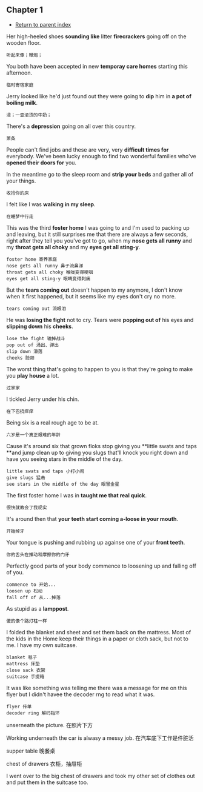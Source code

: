 ## Chapter 1

- [Return to parent index](./index.md)

Her high-heeled shoes **sounding like** litter **firecrackers** going off on the wooden floor.

    听起来像；鞭炮；

You both have been accepted in new **temporay care homes** starting this afternoon.

    临时寄宿家庭

Jerry looked like he'd just found out they were going to **dip** him in **a pot of boiling milk**.

    浸；一壶滚烫的牛奶；

There's a **depression** going on all over this country.

    萧条

People can't find jobs and these are very, very **difficult times for** everybody. We've been lucky enough to find two wonderful families who've **opened their doors for** you.

In the meantime go to the sleep room and **strip your beds** and gather all of your things.

    收拾你的床

I felt like I was **walking in my sleep**.

    在睡梦中行走

This was the third **foster home** I was going to and I'm used to packing up and leaving, but it still surprises me that there are always a few seconds, right after they tell you you've got to go, when my **nose gets all runny** and my **throat gets all choky** and my **eyes get all sting-y**.

    foster home 寄养家庭
    nose gets all runny 鼻子流鼻涕
    throat gets all choky 喉咙变得哽咽
    eyes get all sting-y 眼睛变得刺痛

But the **tears coming out** doesn't happen to my anymore, I don't know when it first happened, but it seems like my eyes don't cry no more.

    tears coming out 流眼泪

He was **losing the fight** not to cry. Tears were **popping out of** his eyes and **slipping down** his **cheeks**.

    lose the fight 输掉战斗
    pop out of 涌出、弹出
    slip down 滑落
    cheeks 脸颊

The worst thing that's going to happen to you is that they're going to make you **play house** a lot.

    过家家

I tickled Jerry under his chin.

    在下巴挠痒痒

Being six is a real rough age to be at.

    六岁是一个真正艰难的年龄

Cause it's around six that grown floks stop giving you **little swats and taps **and jump clean up to giving you slugs that'll knock you right down and have you seeing stars in the middle of the day.

    little swats and taps 小打小闹
    give slugs 猛击
    see stars in the middle of the day 眼冒金星

The first foster home I was in **taught me that real quick**.

    很快就教会了我现实

It's around then that **your teeth start coming a-loose in your mouth**.

    开始掉牙

Your tongue is pushing and rubbing up againse one of your **front teeth**.

    你的舌头在推动和摩擦你的门牙

Perfectly good parts of your body commence to loosening up and falling off of you.

    commence to 开始...
    loosen up 松动
    fall off of 从...掉落

As stupid as a **lamppost**.

    傻的像个路灯柱一样

I folded the blanket and sheet and set  them back on the mattress. Most of the kids in the Home keep their things in a paper or cloth sack, but not to me. I have my own suitcase.

    blanket 毯子
    mattress 床垫
    close sack 衣架
    suitcase 手提箱

It was like something was telling me there was a message for me on this flyer but I didn't havee the decoder rng to read what it was.

    flyer 传单
    decoder ring 解码指环

unserneath the picture. 在照片下方

Working underneath the car is alwasy a messy job. 在汽车底下工作是件脏活

supper table 晚餐桌

chest of drawers 衣柜，抽屉柜

I went over to the big chest of drawers and took my other set of clothes out and put them in the suitcase too.
